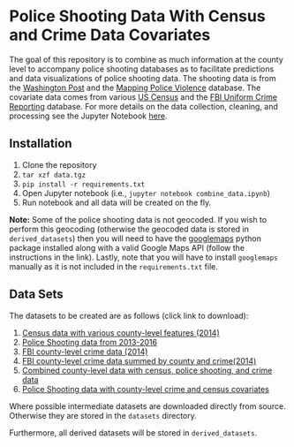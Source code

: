 # Police Shooting Data With Census and Crime Data Covariates

The goal of this repository is to combine as much information at the county level to accompany 
police shooting databases as to facilitate predictions and data visualizations of police shooting data. The shooting data is from the [Washington Post](https://www.washingtonpost.com/graphics/national/police-shootings/) and the [Mapping Police Violence](https://mappingpoliceviolence.org) database. The covariate data comes from various [US Census](https://www.census.gov) and the [FBI Uniform Crime Reporting](https://ucr.fbi.gov) database. For more details on the data collection, cleaning, and processing see the Jupyter Notebook [here](https://github.com/jellis18/police_shooting_data/blob/master/combine_data.ipynb).

## Installation

1. Clone the repository
2. ``tar xzf data.tgz``
3. ``pip install -r requirements.txt``
4. Open Jupyter notebook (i.e., ``jupyter notebook combine_data.ipynb``)
5. Run notebook and all data will be created on the fly.

**Note:** Some of the police shooting data is not geocoded. If you wish to perform
this geocoding (otherwise the geocoded data is stored in ``derived_datasets``) then
you will need to have the [googlemaps](https://github.com/googlemaps/google-maps-services-python) python package installed along with a valid Google Maps API (follow the instructions in the link). Lastly, note that you will have to install ``googlemaps`` manually as it is not included in the ``requirements.txt`` file.

## Data Sets

The datasets to be created are as follows (click link to download):

1. [Census data with various county-level features (2014)](https://raw.githubusercontent.com/jellis18/police_shooting_data/master/derived_datasets/county_level_census_data.csv)
2. [Police Shooting data from 2013-2016](https://raw.githubusercontent.com/jellis18/police_shooting_data/master/derived_datasets/combined_wp_mpv_shooting.csv)
3. [FBI county-level crime data (2014)](https://raw.githubusercontent.com/jellis18/police_shooting_data/master/derived_datasets/county_crime_data.csv)
4. [FBI county-level crime data summed by county and crime(2014)](https://raw.githubusercontent.com/jellis18/police_shooting_data/master/derived_datasets/summed_county_crime_data.csv)
5. [Combined county-level data with census, police shooting, and crime data](https://raw.githubusercontent.com/jellis18/police_shooting_data/master/derived_datasets/full_combined_county_data.csv)
6. [Police Shooting data with county-level crime and census covariates](https://raw.githubusercontent.com/jellis18/police_shooting_data/master/derived_datasets/shooting_data_with_county_covariates.csv)

Where possible intermediate datasets are downloaded directly from source. Otherwise they are stored in the ``datasets`` directory. 

Furthermore, all derived datasets will be stored in ``derived_datasets``.
